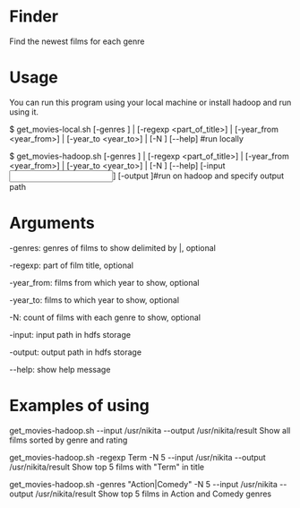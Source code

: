 Finder
=======

Find the newest films for each genre

Usage
=======
You can run this program using your local machine or install hadoop and run using it.  

$ get_movies-local.sh [-genres <genres>] | [-regexp <part_of_title>] | [-year_from <year_from>] | [-year_to <year_to>] | [-N <count>] [--help] #run locally  

$ get_movies-hadoop.sh [-genres <genres>] | [-regexp <part_of_title>] | [-year_from <year_from>] | [-year_to <year_to>] | [-N <count>] [--help] [-input <input path>]  [-output <output path>]#run on hadoop and specify output path

Arguments
=======

-genres: genres of films to show delimited by |, optional

-regexp: part of film title, optional

-year_from: films from which year to show, optional

-year_to: films to which year to show, optional

-N: count of films with each genre to show, optional

-input: input path in hdfs storage

-output: output path in hdfs storage
	
--help: show help message



Examples of using
=======
get_movies-hadoop.sh  --input /usr/nikita --output /usr/nikita/result
Show all films sorted by genre and rating  


get_movies-hadoop.sh -regexp Term -N 5  --input /usr/nikita --output /usr/nikita/result
Show top 5 films with "Term" in title  


get_movies-hadoop.sh -genres "Action|Comedy" -N 5  --input /usr/nikita --output /usr/nikita/result
Show top 5 films in Action and Comedy genres  
